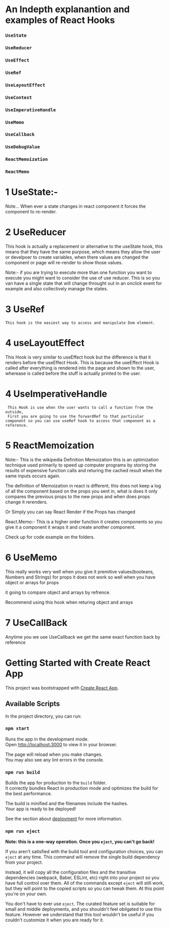 # An Indepth explanantion and examples of React Hooks

### `UseState`

### `UseReducer`

### `UseEffect`

### `UseRef`

### `UseLayoutEffect`

### `UseContext`

### `UseImperativeHandle`

### `UseMemo`

### `UseCallback`

### `UseDebugValue`

### `ReactMemoization`

### `ReactMemo`

# 1 UseState:-

Note...
When ever a state changes in react component it forces the component to re-render.

# 2 UseReducer

This hook is actually a replacement or alternative to the useState hook, this means that they have the same purpose, which means they allow the user or develpoer to create variables, when there values are changed the component or page will re-render to show those values.

Note:-
if you are trying to execute more than one function you want to execute you might want to consider the use of use reducer. This is so you van have a single state that will change throught out in an onclick event for example and also collectively manage the states.

# 3 UseRef

    This hook is the easiest way to access and manipulate Dom element.

# 4 useLayoutEffect

This Hook is very similar to useEffect hook but the difference is that it renders before the useEffect Hook.
This is because the useEffect Hook is called after everything is rendered into the page and shown to the user,
wherease is called before the stuff is actually printed to the user.

# 4 UseImperativeHandle

     This Hook is use when the user wants to call a function from the outside,
     First you are going to use the forwardRef to that particular component so you can use useRef hook to access that component as a reference.

# 5 ReactMemoization

Note:-
This is the wikipedia Definition
Memoization this is an optimization technique used primarily to speed up computer programs by storing the results of expensive function calls and returing the cached result when the same inputs occurs again.

The definition of Memoization in react is different, this does not keep a log of all the component based on the props you sent in, what is does it only compares the previous props to the new props and when does props change it rerenders.

Or Simply you can say React Render if the Props has changed

React.Memo:- This is a higher order function it creates components so you give it a component it wraps it and create another component.

Check up for code example on the folders.

# 6 UseMemo
   This really works very well when you give it premitive values(booleans, Numbers and Strings) for props it does not work so well when you have object or arrays for props 
  
  it going to compare object and arrays by refrence.

  Recommend using this hook when returing object and arrays

# 7 UseCallBack
  Anytime you we use UseCallback we get the same exact function back by reference 


# Getting Started with Create React App

This project was bootstrapped with [Create React App](https://github.com/facebook/create-react-app).

## Available Scripts

In the project directory, you can run:

### `npm start`

Runs the app in the development mode.\
Open [http://localhost:3000](http://localhost:3000) to view it in your browser.

The page will reload when you make changes.\
You may also see any lint errors in the console.

### `npm run build`

Builds the app for production to the `build` folder.\
It correctly bundles React in production mode and optimizes the build for the best performance.

The build is minified and the filenames include the hashes.\
Your app is ready to be deployed!

See the section about [deployment](https://facebook.github.io/create-react-app/docs/deployment) for more information.

### `npm run eject`

**Note: this is a one-way operation. Once you `eject`, you can't go back!**

If you aren't satisfied with the build tool and configuration choices, you can `eject` at any time. This command will remove the single build dependency from your project.

Instead, it will copy all the configuration files and the transitive dependencies (webpack, Babel, ESLint, etc) right into your project so you have full control over them. All of the commands except `eject` will still work, but they will point to the copied scripts so you can tweak them. At this point you're on your own.

You don't have to ever use `eject`. The curated feature set is suitable for small and middle deployments, and you shouldn't feel obligated to use this feature. However we understand that this tool wouldn't be useful if you couldn't customize it when you are ready for it.
